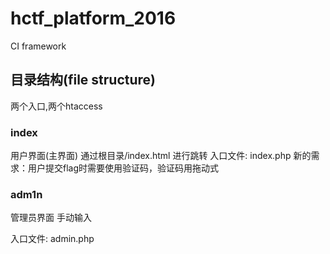 # hctf_platform_2016
CI framework

## 目录结构(file structure)
两个入口,两个htaccess

### index
用户界面(主界面)
通过根目录/index.html 进行跳转
入口文件: index.php
新的需求：用户提交flag时需要使用验证码，验证码用拖动式


### adm1n
管理员界面
手动输入

入口文件: admin.php


